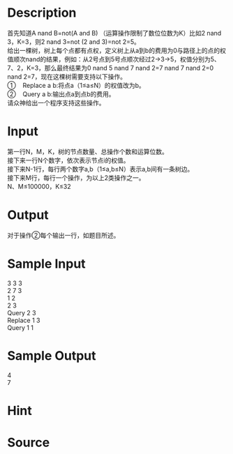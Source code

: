 
# Description

<div class="content"><div>首先知道A nand B=not(A and B) （运算操作限制了数位位数为K）比如2 nand 3，K=3，则2 nand 3=not (2 and 3)=not 2=5。</div>
<div>给出一棵树，树上每个点都有点权，定义树上从a到b的费用为0与路径上的点的权值顺次nand的结果，例如：从2号点到5号点顺次经过2-&gt;3-&gt;5，权值分别为5、7、2，K=3，那么最终结果为0 nand 5 nand 7 nand 2=7 nand 7 nand 2=0 nand 2=7，现在这棵树需要支持以下操作。</div>
<div>①    Replace a b:将点a（1≤a≤N）的权值改为b。</div>
<div>②    Query a b:输出点a到点b的费用。</div>
<div>请众神给出一个程序支持这些操作。</div></div>

# Input

<div class="content"><div>
<div>第一行N，M，K，树的节点数量、总操作个数和运算位数。</div>
<div>接下来一行N个数字，依次表示节点i的权值。</div>
<div>接下来N-1行，每行两个数字a,b（1≤a,b≤N）表示a,b间有一条树边。</div>
<div>接下来M行，每行一个操作，为以上2类操作之一。</div>
<div>N、M≤100000，K≤32</div>
</div></div>

# Output

<div class="content"><p>对于操作②每个输出一行，如题目所述。</p></div>

# Sample Input

<div class="content"><span class="sampledata">3 3 3<br/>
2 7 3 <br/>
1 2<br/>
2 3<br/>
Query 2 3<br/>
Replace 1 3<br/>
Query 1 1  <br/>
</span></div>

# Sample Output

<div class="content"><span class="sampledata">4<br/>
7<br/>
</span></div>

# Hint

<div class="content"><p></p></div>

# Source

<div class="content"><p><a href="problemset.php?search="></a></p></div>

